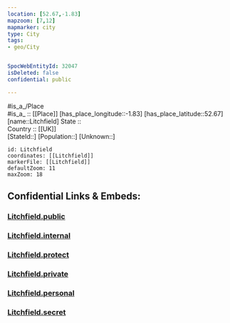 ```yaml
---
location: [52.67,-1.83] 
mapzoom: [7,12] 
mapmarker: city 
type: City
tags:
- geo/City


SpocWebEntityId: 32047
isDeleted: false
confidential: public

---
```

#is_a_/Place  
#is_a_ :: [[Place]] 
[has_place_longitude::-1.83] 
[has_place_latitude::52.67] 
[name::Litchfield] 
State ::  
Country :: [[UK]]  
[StateId::] 
[Population::] 
[Unknown::] 


```leaflet
id: Litchfield
coordinates: [[Litchfield]] 
markerFile: [[Litchfield]] 
defaultZoom: 11 
maxZoom: 18
```


## Confidential Links & Embeds: 

### [Litchfield.public](/_public/\Earth\Continent\Europe\Europe~North\UK\England\Regions~England\West_Midlands,Region\Staffordshire,County\cities~Staffordshire\Lichfield\cities~LichfieldLitchfield.public.md) 

### [Litchfield.internal](/_internal/\Earth\Continent\Europe\Europe~North\UK\England\Regions~England\West_Midlands,Region\Staffordshire,County\cities~Staffordshire\Lichfield\cities~LichfieldLitchfield.internal.md) 

### [Litchfield.protect](/_protect/\Earth\Continent\Europe\Europe~North\UK\England\Regions~England\West_Midlands,Region\Staffordshire,County\cities~Staffordshire\Lichfield\cities~LichfieldLitchfield.protect.md) 

### [Litchfield.private](/_private/\Earth\Continent\Europe\Europe~North\UK\England\Regions~England\West_Midlands,Region\Staffordshire,County\cities~Staffordshire\Lichfield\cities~LichfieldLitchfield.private.md) 

### [Litchfield.personal](/_personal/\Earth\Continent\Europe\Europe~North\UK\England\Regions~England\West_Midlands,Region\Staffordshire,County\cities~Staffordshire\Lichfield\cities~LichfieldLitchfield.personal.md) 

### [Litchfield.secret](/_secret/\Earth\Continent\Europe\Europe~North\UK\England\Regions~England\West_Midlands,Region\Staffordshire,County\cities~Staffordshire\Lichfield\cities~LichfieldLitchfield.secret.md)

